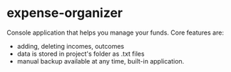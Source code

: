 # expense-organizer

Console application that helps you manage your funds.
Core features are:
- adding, deleting incomes, outcomes
- data is stored in project's folder as .txt files
- manual backup available at any time, built-in application.
